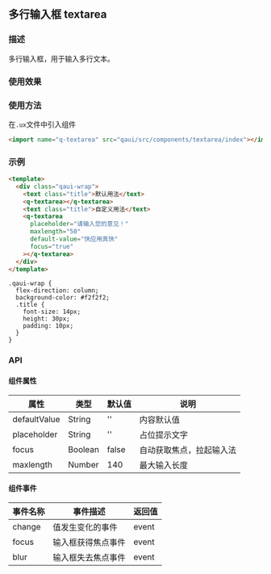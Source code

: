 ## 多行输入框 textarea

### 描述

多行输入框，用于输入多行文本。

### 使用效果

<preview url="https://editor.quickapp.cn/preview/2009/Yz/2009YzjNs0Tl/build/pages/button"/>

### 使用方法

在`.ux`文件中引入组件

```html
<import name="q-textarea" src="qaui/src/components/textarea/index"></import>
```

### 示例

```html
<template>
  <div class="qaui-wrap">
    <text class="title">默认用法</text>
    <q-textarea></q-textarea>
    <text class="title">自定义用法</text>
    <q-textarea
      placeholder="请输入您的意见！"
      maxlength="50"
      default-value="快应用真快"
      focus="true"
    ></q-textarea>
  </div>
</template>
```

```less
.qaui-wrap {
  flex-direction: column;
  background-color: #f2f2f2;
  .title {
    font-size: 14px;
    height: 30px;
    padding: 10px;
  }
}
```

### API

#### 组件属性

| 属性         | 类型    | 默认值 | 说明                     |
| ------------ | ------- | ------ | ------------------------ |
| defaultValue | String  | ''     | 内容默认值               |
| placeholder  | String  | ''     | 占位提示文字             |
| focus        | Boolean | false  | 自动获取焦点，拉起输入法 |
| maxlength    | Number  | 140    | 最大输入长度             |

#### 组件事件

| 事件名称 | 事件描述           | 返回值 |
| -------- | ------------------ | ------ |
| change   | 值发生变化的事件   | event  |
| focus    | 输入框获得焦点事件 | event  |
| blur     | 输入框失去焦点事件 | event  |
